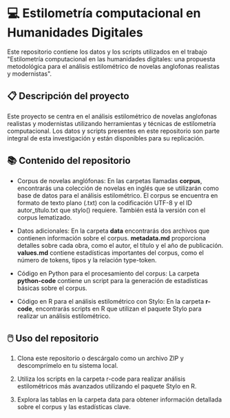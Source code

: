 # 💻 Estilometría computacional en Humanidades Digitales ​
Este repositorio contiene los datos y los scripts utilizados en el trabajo "Estilometría computacional en las humanidades digitales: una propuesta metodológica para el análisis estilométrico de novelas anglofonas realistas y modernistas".

## 📋 Descripción del proyecto

Este proyecto se centra en el análisis estilométrico de novelas anglofonas realistas y modernistas utilizando herramientas y técnicas de estilometría computacional. Los datos y scripts presentes en este repositorio son parte integral de esta investigación y están disponibles para su replicación.

## 📚 Contenido del repositorio  ##
- Corpus de novelas anglófonas: En las carpetas llamadas **corpus**, encontrarás una colección de novelas en inglés que se utilizarán como base de datos para el análisis estilométrico. El corpus se encuentra en formato de texto plano (.txt) con la codificación UTF-8 y el ID autor_título.txt que stylo() requiere. También está la versión con el corpus lematizado.
  
- Datos adicionales: En la carpeta **data** encontrarás dos archivos que contienen información sobre el corpus. **metadata.md** proporciona detalles sobre cada obra, como el autor, el título y el año de publicación. **values.md** contiene estadísticas importantes del corpus, como el número de tokens, tipos y la relación type-token.

- Código en Python para el procesamiento del corpus: La carpeta **python-code** contiene un script para la generación de estadísticas básicas sobre el corpus.

- Código en R para el análisis estilométrico con Stylo: En la carpeta **r-code**, encontrarás scripts en R que utilizan el paquete Stylo para realizar un análisis estilométrico.

## 🖱️ Uso del repositorio ​ ##
1. Clona este repositorio o descárgalo como un archivo ZIP y descomprímelo en tu sistema local.

2. Utiliza los scripts en la carpeta r-code para realizar análisis estilométricos más avanzados utilizando el paquete Stylo en R.

3. Explora las tablas en la carpeta data para obtener información detallada sobre el corpus y las estadísticas clave.
